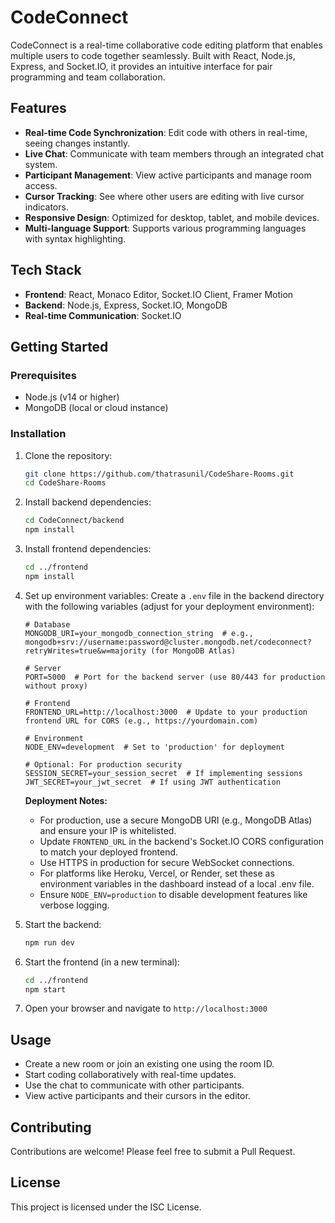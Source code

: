 # CodeConnect

CodeConnect is a real-time collaborative code editing platform that enables multiple users to code together seamlessly. Built with React, Node.js, Express, and Socket.IO, it provides an intuitive interface for pair programming and team collaboration.

## Features

- **Real-time Code Synchronization**: Edit code with others in real-time, seeing changes instantly.
- **Live Chat**: Communicate with team members through an integrated chat system.
- **Participant Management**: View active participants and manage room access.
- **Cursor Tracking**: See where other users are editing with live cursor indicators.
- **Responsive Design**: Optimized for desktop, tablet, and mobile devices.
- **Multi-language Support**: Supports various programming languages with syntax highlighting.

## Tech Stack

- **Frontend**: React, Monaco Editor, Socket.IO Client, Framer Motion
- **Backend**: Node.js, Express, Socket.IO, MongoDB
- **Real-time Communication**: Socket.IO

## Getting Started

### Prerequisites

- Node.js (v14 or higher)
- MongoDB (local or cloud instance)

### Installation

1. Clone the repository:
   ```bash
   git clone https://github.com/thatrasunil/CodeShare-Rooms.git
   cd CodeShare-Rooms
   ```

2. Install backend dependencies:
   ```bash
   cd CodeConnect/backend
   npm install
   ```

3. Install frontend dependencies:
   ```bash
   cd ../frontend
   npm install
   ```

4. Set up environment variables:
   Create a `.env` file in the backend directory with the following variables (adjust for your deployment environment):

   ```
   # Database
   MONGODB_URI=your_mongodb_connection_string  # e.g., mongodb+srv://username:password@cluster.mongodb.net/codeconnect?retryWrites=true&w=majority (for MongoDB Atlas)

   # Server
   PORT=5000  # Port for the backend server (use 80/443 for production without proxy)

   # Frontend
   FRONTEND_URL=http://localhost:3000  # Update to your production frontend URL for CORS (e.g., https://yourdomain.com)

   # Environment
   NODE_ENV=development  # Set to 'production' for deployment

   # Optional: For production security
   SESSION_SECRET=your_session_secret  # If implementing sessions
   JWT_SECRET=your_jwt_secret  # If using JWT authentication
   ```

   **Deployment Notes:**
   - For production, use a secure MongoDB URI (e.g., MongoDB Atlas) and ensure your IP is whitelisted.
   - Update `FRONTEND_URL` in the backend's Socket.IO CORS configuration to match your deployed frontend.
   - Use HTTPS in production for secure WebSocket connections.
   - For platforms like Heroku, Vercel, or Render, set these as environment variables in the dashboard instead of a local .env file.
   - Ensure `NODE_ENV=production` to disable development features like verbose logging.

5. Start the backend:
   ```bash
   npm run dev
   ```

6. Start the frontend (in a new terminal):
   ```bash
   cd ../frontend
   npm start
   ```

7. Open your browser and navigate to `http://localhost:3000`

## Usage

- Create a new room or join an existing one using the room ID.
- Start coding collaboratively with real-time updates.
- Use the chat to communicate with other participants.
- View active participants and their cursors in the editor.

## Contributing

Contributions are welcome! Please feel free to submit a Pull Request.

## License

This project is licensed under the ISC License.
